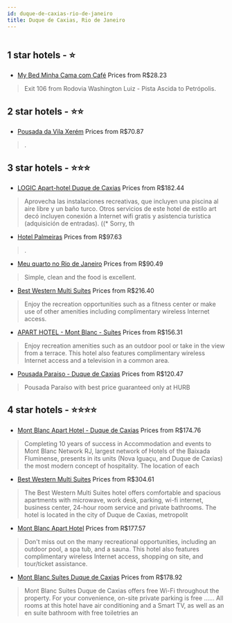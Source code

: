 ```yaml
---
id: duque-de-caxias-rio-de-janeiro
title: Duque de Caxias, Rio de Janeiro
---
```


<center><img src="https://static.hotelurbano.com/reservas/prod0/17/17433/5dab07792e310_pousada-da-vila-xerem.jpg" alt="" /></center>


##  1 star hotels - ⭐️

-    [My Bed Minha Cama com Café](https://us.hurb.com/hotels/duque-de-caxias/my-bed-minha-cama-com-cafe-16075?cmp=18055) Prices from R$28.23
   > Exit 106 from Rodovia Washington Luiz - Pista Ascida to Petrópolis.

##  2 star hotels - ⭐️⭐️

-    [Pousada da Vila Xerém](https://us.hurb.com/hotels/duque-de-caxias/pousada-da-vila-xerem-17433?cmp=18055) Prices from R$70.87
   > .

##  3 star hotels - ⭐️⭐️⭐️

-    [LOGIC Apart-hotel Duque de Caxias](https://us.hurb.com/hotels/duque-de-caxias/logic-apart-hotel-duque-de-caxias-JNP-JP094695?cmp=18055) Prices from R$182.44
   > Aprovecha las instalaciones recreativas, que incluyen una piscina al aire libre y un baño turco. Otros servicios de este hotel de estilo art decó incluyen conexión a Internet wifi gratis y asistencia turística (adquisición de entradas). ((* Sorry, th
-    [Hotel Palmeiras](https://us.hurb.com/hotels/duque-de-caxias/hotel-palmeiras-8606?cmp=18055) Prices from R$97.63
   > .
-    [Meu quarto no Rio de Janeiro](https://us.hurb.com/hotels/duque-de-caxias/meu-quarto-no-rio-de-janeiro-9861?cmp=18055) Prices from R$90.49
   > Simple, clean and the food is excellent.
-    [Best Western Multi Suítes](https://us.hurb.com/hotels/duque-de-caxias/best-western-multi-suites-JNP-JP590352?cmp=18055) Prices from R$216.40
   > Enjoy the recreation opportunities such as a fitness center or make use of other amenities including complimentary wireless Internet access.
-    [APART HOTEL - Mont Blanc - Suítes](https://us.hurb.com/hotels/duque-de-caxias/apart-hotel-mont-blanc-suites-JNP-JP01398W?cmp=18055) Prices from R$156.31
   > Enjoy recreation amenities such as an outdoor pool or take in the view from a terrace. This hotel also features complimentary wireless Internet access and a television in a common area.
-    [Pousada Paraiso - Duque de Caxias](https://us.hurb.com/hotels/duque-de-caxias/pousada-paraiso-12856?cmp=18055) Prices from R$120.47
   > Pousada Paraíso with best price guaranteed only at HURB

##  4 star hotels - ⭐️⭐️⭐️⭐️

-    [Mont Blanc Apart Hotel - Duque de Caxias](https://us.hurb.com/hotels/duque-de-caxias/mont-blanc-apart-hotel-duque-de-caxias-OMN-3912?cmp=18055) Prices from R$174.76
   > Completing 10 years of success in Accommodation and events to Mont Blanc Network RJ, largest network of Hotels of the Baixada Fluminense, presents in its units (Nova Iguaçu, and Duque de Caxias) the most modern concept of hospitality. The location of each
-    [Best Western Multi Suites](https://us.hurb.com/hotels/duque-de-caxias/best-western-multi-suites-OMN-5266?cmp=18055) Prices from R$304.61
   > The Best Western Multi Suites hotel offers comfortable and spacious apartments with microwave, work desk, parking, wi-fi internet, business center, 24-hour room service and private bathrooms. The hotel is located in the city of Duque de Caxias, metropolit
-    [Mont Blanc Apart Hotel](https://us.hurb.com/hotels/duque-de-caxias/mont-blanc-apart-hotel-JNP-JP048214?cmp=18055) Prices from R$177.57
   > Don't miss out on the many recreational opportunities, including an outdoor pool, a spa tub, and a sauna. This hotel also features complimentary wireless Internet access, shopping on site, and tour/ticket assistance.
-    [Mont Blanc Suítes Duque de Caxias](https://us.hurb.com/hotels/duque-de-caxias/mont-blanc-suites-duque-de-caxias-OMN-5716?cmp=18055) Prices from R$178.92
   > Mont Blanc Suites Duque de Caxias offers free Wi-Fi throughout the property. For your convenience, on-site private parking is free ...... All rooms at this hotel have air conditioning and a Smart TV, as well as an en suite bathroom with free toiletries an
